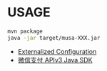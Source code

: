 # USAGE

```bash
mvn package
java -jar target/musa-XXX.jar
```

- [Externalized Configuration](https://docs.spring.io/spring-boot/docs/1.0.1.RELEASE/reference/html/boot-features-external-config.html)
- [微信支付 APIv3 Java SDK](https://github.com/wechatpay-apiv3/wechatpay-java)

